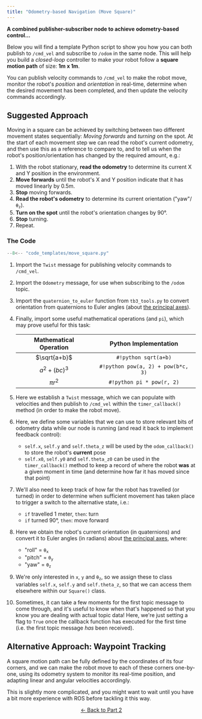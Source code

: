 ```yaml
---  
title: "Odometry-based Navigation (Move Square)"  
---
```


**A combined publisher-subscriber node to achieve odometry-based control...**

Below you will find a template Python script to show you how you can both publish to `/cmd_vel` and subscribe to `/odom` in the same node.  This will help you build a *closed-loop* controller to make your robot follow a **square motion path** of size: **1m x 1m**. 

You can publish velocity commands to `/cmd_vel` to make the robot move, monitor the robot's *position* and *orientation* in real-time, determine when the desired movement has been completed, and then update the velocity commands accordingly.  

## Suggested Approach

Moving in a square can be achieved by switching between two different movement states sequentially: *Moving forwards* and *turning* on the spot. At the start of each movement step we can read the robot's current odometry, and then use this as a reference to compare to, and to tell us when the robot's position/orientation has changed by the required amount, e.g.:

1. With the robot stationary, **read the odometry** to determine its current X and Y position in the environment.
1. **Move forwards** until the robot's X and Y position indicate that it has moved linearly by 0.5m.
1. **Stop** moving forwards.
1. **Read the robot's odometry** to determine its current orientation ("yaw"/<code>&theta;<sub>z</sub></code>).
1. **Turn on the spot** until the robot's orientation changes by 90&deg;.
1. **Stop** turning.
1. Repeat.  

### The Code

```python title="move_square.py"
--8<-- "code_templates/move_square.py"
```

1. Import the `Twist` message for publishing velocity commands to `/cmd_vel`.
2. Import the `Odometry` message, for use when subscribing to the `/odom` topic.
3. Import the `quaternion_to_euler` function from `tb3_tools.py` to convert orientation from quaternions to Euler angles (about [the principal axes](../part2.md#principal-axes)).
4. Finally, import some useful mathematical operations (and `pi`), which may prove useful for this task:

    <center>

    | Mathematical Operation | Python Implementation |
    | :---: | :---: |
    | $\sqrt{a+b}$ | `#!python sqrt(a+b)` |
    | $a^{2}+(bc)^{3}$ | `#!python pow(a, 2) + pow(b*c, 3)` |
    | $\pi r^2$ | `#!python pi * pow(r, 2)` |

    </center>

5. Here we establish a `Twist` message, which we can populate with velocities and then publish to `/cmd_vel` within the `timer_callback()` method (in order to make the robot move).

6. Here, we define some variables that we can use to store relevant bits of odometry data while our node is running (and read it back to implement feedback control):
    * `self.x`, `self.y` and `self.theta_z` will be used by the `odom_callback()` to store the robot's **current** pose
    * `self.x0`, `self.y0` and `self.theta_z0` can be used in the `timer_callback()` method to keep a record of where the robot **was** at a given moment in time (and determine how far it has moved since that point)

7. We'll also need to keep track of how far the robot has travelled (or turned) in order to determine when sufficient movement has taken place to trigger a switch to the alternative state, i.e.:
    
    * `if` travelled 1 meter, `then`: turn
    * `if` turned 90&deg;, `then`: move forward

8. Here we obtain the robot's current orientation (in quaternions) and convert it to Euler angles (in radians) about [the principal axes](../part2.md#principal-axes), where:
    * "roll" = <code>&theta;<sub>x</sub></code>
    * "pitch" = <code>&theta;<sub>y</sub></code>
    * "yaw" = <code>&theta;<sub>z</sub></code>

9. We're only interested in `x`, `y` and <code>&theta;<sub>z</sub></code>, so we assign these to class variables `self.x`, `self.y` and `self.theta_z`, so that we can access them elsewhere within our `Square()` class.

10. Sometimes, it can take a few moments for the first topic message to come through, and it's useful to know when that's happened so that you know you are dealing with actual topic data! Here, we're just setting a flag to `True` once the callback function has executed for the first time (i.e. the first topic message *has* been received).
 
## Alternative Approach: Waypoint Tracking

A square motion path can be fully defined by the coordinates of its four corners, and we can make the robot move to each of these corners one-by-one, using its odometry system to monitor its real-time position, and adapting linear and angular velocities accordingly.

This is slightly more complicated, and you might want to wait until you have a bit more experience with ROS before tackling it this way.

<p align="center">
  <a href="../../part2#move_square_ret">&#8592; Back to Part 2</a>
</p>